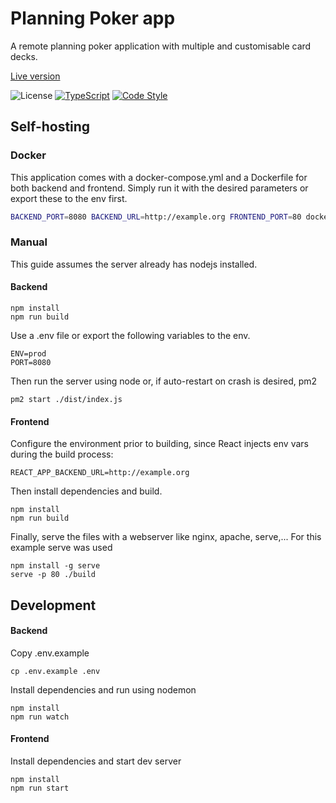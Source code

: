 # Planning Poker app

A remote planning poker application with multiple and customisable card decks.

[Live version](https://poker.jannes.io)

![License](https://img.shields.io/badge/license-CC%20(Apache)-yellow)
[![TypeScript](https://img.shields.io/badge/%3C%2F%3E-TypeScript-blue)](https://www.typescriptlang.org/) 
[![Code Style](https://img.shields.io/badge/code%20style-airbnb-FF5A5F?logo=airbnb)](https://github.com/airbnb/javascript)

## Self-hosting

### Docker
This application comes with a docker-compose.yml and a Dockerfile for both backend and frontend.
Simply run it with the desired parameters or export these to the env first.
```bash
BACKEND_PORT=8080 BACKEND_URL=http://example.org FRONTEND_PORT=80 docker-compose up -d --build
```

### Manual
This guide assumes the server already has nodejs installed.

#### Backend
```console
npm install
npm run build
```
Use a .env file or export the following variables to the env.
```
ENV=prod
PORT=8080
```
Then run the server using node or, if auto-restart on crash is desired, pm2
```console
pm2 start ./dist/index.js
```

#### Frontend
Configure the environment prior to building, since React injects env vars during the build process:
```
REACT_APP_BACKEND_URL=http://example.org
```
Then install dependencies and build.
```console
npm install
npm run build
```
Finally, serve the files with a webserver like nginx, apache, serve,... For this example serve was used
```console
npm install -g serve
serve -p 80 ./build
```

## Development

#### Backend
Copy .env.example
```console
cp .env.example .env
```
Install dependencies and run using nodemon
```console
npm install
npm run watch
```

#### Frontend
Install dependencies and start dev server
```console
npm install
npm run start
```
